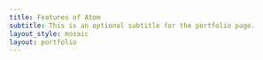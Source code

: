 ```yaml
---
title: Features of Atom
subtitle: This is an optional subtitle for the portfolio page.
layout_style: mosaic
layout: portfolio
---
```

